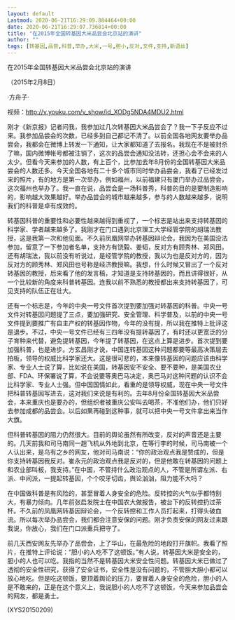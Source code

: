 ```yaml
---
layout: default
Lastmod: 2020-06-21T16:29:09.884464+00:00
date: 2020-06-21T16:29:07.736814+00:00
title: "在2015年全国转基因大米品尝会北京站的演讲"
author: ""
tags: [转基因,品尝,科普,举办,大米,一号,胆小,反对,文件,支持,新语丝]
---
```


在2015年全国转基因大米品尝会北京站的演讲

（2015年2月8日）

·方舟子·

视频：http://v.youku.com/v_show/id_XODg5NDA4MDU2.html

刚才《新京报》记者问我，我参加过几次转基因大米品尝会了？我一下子反应不过来。我参加品尝会的次数，已经多到自己都记不清了。以前全国各地网友要举办品尝会，我都会在微博上转发一下通知，让大家都知道了去报名。我现在不是被封杀了嘛，国内微博帐号都被注销了，这次的品尝会通知没法转，还担心会不会来的人太少。但看今天来参加的人数，有上百个，比参加去年8月份的全国转基因大米品尝会的人数还多。今天全国各地有二十多个城市同时举办品尝会，我看了已经发过来的照片，有的地方是第一次举办，例如福州，以前福建只有厦门举办过品尝会，这次福州也举办了。我一直在说，品尝会是一场科普秀，科普的目的是要制造影响的，影响越大效果越好。举办品尝会的城市越来越多，参与的人数越来越多，说明我们的科普是卓有成效的。

转基因科普的重要性和必要性越来越得到重视了，一个标志是站出来支持转基因的科学家、学者越来越多了。我刚才在门口遇到北京理工大学经管学院的胡瑞法教授，这是我第一次和他见面。不久前凤凰网举办转基因辩论会，我因为在美国没法参加，留意了一下参加者名单，支持方有饶毅、姜韬，反对方有顾秀林、郑风田。还有胡瑞法，我以前没有听说过，是经管学院的教授，我以为也是反对方的，因为反对方的顾秀林、郑风田也号称是经济教授嘛。我想，什么时候又冒出了一个反对转基因的教授，后来看了他的发言稿，才知道是支持转基因的，而且讲得很好，从一个比较新的角度来科普转基因。连我以前不熟悉的教授都出来支持转基因了，可见支持的队伍正在壮大。

还有一个标志是，今年的中央一号文件首次提到要加强对转基因的科普。中央一号文件对转基因问题提了三点，要加强研究、安全管理、科学普及，以前的中央一号文件提到要推广有自主产权的转基因作物，今年的没有提，所以我在推特上批评这是退步。不过，中央一号文件已经有三四年没有提转基因了，有时还以更宽泛的分子育种来代替，避免提转基因，今年提了转基因，在这点上算是进步。首次提到要加强科普，也是进步。方玄昌刚才说，中国连转基因这种问题都要等最高决策层去拍板，领导的权威比科学家还大。这是很可悲的，本来像转基因的问题应该由科学家、专业人士说了算，比如说在美国，转基因安不安全、要不要种，是美国农业部、FDA、环保署说了算，不会说要等奥巴马决定，奥巴马对这种问题的认识不会比科学家、专业人士强。但中国国情如此，看重的是领导权威，现在中央一号文件把科普转基因写进去，这对我们来说是有利的。去年8月份全国转基因大米品尝会，本来重庆也是要办的，但组织者被重庆公安叫去喝茶，不准他们办，他们只好去参加成都的品尝会。以后如果再碰到这种事，就可以把中央一号文件拿出来当作大旗。

但科普转基因的阻力仍然很大。目前的舆论虽然有所改变，反对的声音还是主要的。几天前我和司马南同一趟飞机从外地到北京，在等行李的时候，司马南被一个人认出来，是乌有之乡的网友，他对司马南说：“你的政治观点我是赞成的，但是你支持转基因我反对。崔永元的政治观点我是反对的，但是他敢在转基因的问题上和农业部叫板，我支持。”在中国，不管持什么政治观点的人，不管是所谓左派、右派、中间派，一提起转基因，个个咬牙切齿，舆论汹汹，阻力能不大吗？

在中国做科普是有风险的，甚至冒着人身安全的危险。反转控的火气似乎都特别大，有暴力倾向。几年前张启发院士在中国农大做报告，被台下的反转控扔过茶杯。不久前的凤凰网转基因辩论会，一个反转控和工作人员打起来，打得头破血流。所以每次举办品尝会，我们都会注意安保的问题。刚才负责安保的网友过来跟我说，你放心，我们在门口派重兵把守了。

前几天西安网友先举办了品尝会，上了华山，在最危险的地段打开旗帜。我看了照片，在推特上评论说：“胆小的人吃不了这顿饭。”有人说，转基因大米是安全的，胆小的人也可以吃。我指的当然不是转基因大米安全性问题。转基因大米已做过了透彻的安全性研究，获得了安全证书，安全性是没有问题的，不管胆大胆小都可以放心地吃。但是吃这顿饭，要顶着舆论的压力，要冒着人身安全的危险，胆小的人是不敢来的，正是在这个意义上，我说胆小的人吃不了这顿饭，今天来参加品尝会的网友，都是勇士。

(XYS20150209)

